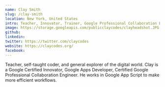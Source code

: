 ```yaml
---
name: Clay Smith
slug: /clay-smith
location: New York, United States
intro: Teacher, Innovator, Trainer, Google Professional Collaboration Engineer.
image: https://storage.googleapis.com/publicclaycodes/clayheadshot.JPG
github: 
linkedin: 
twitter: https://twitter.com/claycodes
website: https://claycodes.org/
facebook: 
---
```


Teacher, self-taught coder, and general explorer of the digital world. Clay is a Google Certified Innovator, Google Apps Developer, Certified Google Professional Collaboration Engineer. He works in Google App Script to make more efficient workflows. 
